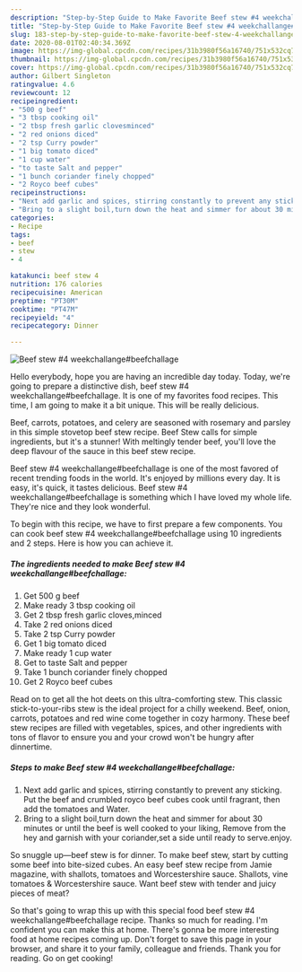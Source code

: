 ```yaml
---
description: "Step-by-Step Guide to Make Favorite Beef stew #4 weekchallange#beefchallage"
title: "Step-by-Step Guide to Make Favorite Beef stew #4 weekchallange#beefchallage"
slug: 183-step-by-step-guide-to-make-favorite-beef-stew-4-weekchallangebeefchallage
date: 2020-08-01T02:40:34.369Z
image: https://img-global.cpcdn.com/recipes/31b3980f56a16740/751x532cq70/beef-stew-4-weekchallangebeefchallage-recipe-main-photo.jpg
thumbnail: https://img-global.cpcdn.com/recipes/31b3980f56a16740/751x532cq70/beef-stew-4-weekchallangebeefchallage-recipe-main-photo.jpg
cover: https://img-global.cpcdn.com/recipes/31b3980f56a16740/751x532cq70/beef-stew-4-weekchallangebeefchallage-recipe-main-photo.jpg
author: Gilbert Singleton
ratingvalue: 4.6
reviewcount: 12
recipeingredient:
- "500 g beef"
- "3 tbsp cooking oil"
- "2 tbsp fresh garlic clovesminced"
- "2 red onions diced"
- "2 tsp Curry powder"
- "1 big tomato diced"
- "1 cup water"
- "to taste Salt and pepper"
- "1 bunch coriander finely chopped"
- "2 Royco beef cubes"
recipeinstructions:
- "Next add garlic and spices, stirring constantly to prevent any sticking. Put the beef and crumbled royco beef cubes cook until fragrant, then add the tomatoes and Water."
- "Bring to a slight boil,turn down the heat and simmer for about 30 minutes or until the beef is well cooked to your liking, Remove from the hey and garnish with your coriander,set a side until ready to serve.enjoy."
categories:
- Recipe
tags:
- beef
- stew
- 4

katakunci: beef stew 4 
nutrition: 176 calories
recipecuisine: American
preptime: "PT30M"
cooktime: "PT47M"
recipeyield: "4"
recipecategory: Dinner

---
```



![Beef stew #4 weekchallange#beefchallage](https://img-global.cpcdn.com/recipes/31b3980f56a16740/751x532cq70/beef-stew-4-weekchallangebeefchallage-recipe-main-photo.jpg)

Hello everybody, hope you are having an incredible day today. Today, we're going to prepare a distinctive dish, beef stew #4 weekchallange#beefchallage. It is one of my favorites food recipes. This time, I am going to make it a bit unique. This will be really delicious.

Beef, carrots, potatoes, and celery are seasoned with rosemary and parsley in this simple stovetop beef stew recipe. Beef Stew calls for simple ingredients, but it&#39;s a stunner! With meltingly tender beef, you&#39;ll love the deep flavour of the sauce in this beef stew recipe.

Beef stew #4 weekchallange#beefchallage is one of the most favored of recent trending foods in the world. It's enjoyed by millions every day. It is easy, it's quick, it tastes delicious. Beef stew #4 weekchallange#beefchallage is something which I have loved my whole life. They're nice and they look wonderful.


To begin with this recipe, we have to first prepare a few components. You can cook beef stew #4 weekchallange#beefchallage using 10 ingredients and 2 steps. Here is how you can achieve it.

<!--inarticleads1-->

##### The ingredients needed to make Beef stew #4 weekchallange#beefchallage:

1. Get 500 g beef
1. Make ready 3 tbsp cooking oil
1. Get 2 tbsp fresh garlic cloves,minced
1. Take 2 red onions diced
1. Take 2 tsp Curry powder
1. Get 1 big tomato diced
1. Make ready 1 cup water
1. Get to taste Salt and pepper
1. Take 1 bunch coriander finely chopped
1. Get 2 Royco beef cubes


Read on to get all the hot deets on this ultra-comforting stew. This classic stick-to-your-ribs stew is the ideal project for a chilly weekend. Beef, onion, carrots, potatoes and red wine come together in cozy harmony. These beef stew recipes are filled with vegetables, spices, and other ingredients with tons of flavor to ensure you and your crowd won&#39;t be hungry after dinnertime. 

<!--inarticleads2-->

##### Steps to make Beef stew #4 weekchallange#beefchallage:

1. Next add garlic and spices, stirring constantly to prevent any sticking. Put the beef and crumbled royco beef cubes cook until fragrant, then add the tomatoes and Water.
1. Bring to a slight boil,turn down the heat and simmer for about 30 minutes or until the beef is well cooked to your liking, Remove from the hey and garnish with your coriander,set a side until ready to serve.enjoy.


So snuggle up—beef stew is for dinner. To make beef stew, start by cutting some beef into bite-sized cubes. An easy beef stew recipe from Jamie magazine, with shallots, tomatoes and Worcestershire sauce. Shallots, vine tomatoes &amp; Worcestershire sauce. Want beef stew with tender and juicy pieces of meat? 

So that's going to wrap this up with this special food beef stew #4 weekchallange#beefchallage recipe. Thanks so much for reading. I'm confident you can make this at home. There's gonna be more interesting food at home recipes coming up. Don't forget to save this page in your browser, and share it to your family, colleague and friends. Thank you for reading. Go on get cooking!
